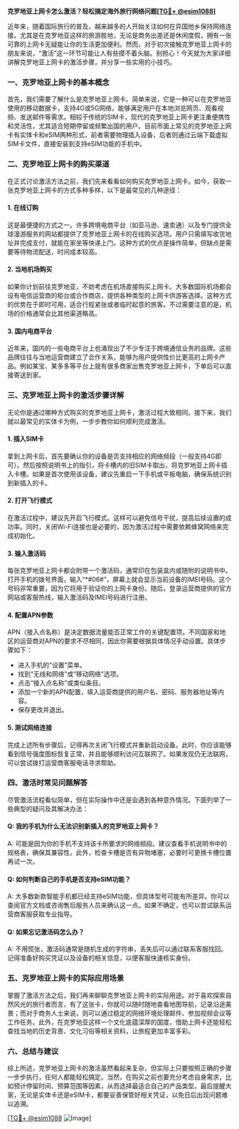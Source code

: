 **克罗地亚上网卡怎么激活？轻松搞定海外旅行网络问题[[TG💪+ @esim1088](https://t.me/s/esim1088)]**

近年来，随着国际旅行的普及，越来越多的人开始关注如何在异国他乡保持网络连接。尤其是在克罗地亚这样的旅游胜地，无论是商务出差还是休闲度假，拥有一张可靠的上网卡无疑能让你的生活更加便利。然而，对于初次接触克罗地亚上网卡的朋友来说，“激活”这一环节可能让人有些摸不着头脑。别担心！今天就为大家详细讲解克罗地亚上网卡的激活步骤，并分享一些实用的小技巧。

### 一、克罗地亚上网卡的基本概念

首先，我们需要了解什么是克罗地亚上网卡。简单来说，它是一种可以在克罗地亚使用的移动数据卡，支持4G或5G网络，能够满足用户在本地浏览网页、观看视频、发送邮件等需求。相较于传统的SIM卡，现代的克罗地亚上网卡更注重便携性和灵活性，尤其适合短期停留或频繁出国的用户。目前市面上常见的克罗地亚上网卡有实体卡和eSIM两种形式，前者需要物理插入设备，后者则通过云端下载虚拟SIM卡文件，直接安装到支持eSIM功能的手机中。

### 二、克罗地亚上网卡的购买渠道

在正式讨论激活方法之前，我们先来看看如何购买克罗地亚上网卡。如今，获取一张克罗地亚上网卡的方式多种多样，以下是最常见的几种途径：

#### 1. 在线订购
这是最便捷的方式之一。许多跨境电商平台（如亚马逊、速卖通）以及专门提供全球漫游服务的网站都提供了克罗地亚上网卡的在线购买选项。用户只需填写收货地址并完成支付，就能在家坐等快递上门。这种方式的优点是操作简单，但缺点是需要等待物流配送，时间成本较高。

#### 2. 当地机场购买
如果你计划前往克罗地亚，不妨考虑在机场直接购买上网卡。大多数国际机场都会设有电信运营商的柜台或合作商店，提供各种类型的上网卡供游客选择。这种方式的优势在于即时可用，适合行程紧张或者临时起意的旅客。不过需要注意的是，机场的价格通常会比其他渠道略高。

#### 3. 国内电商平台
近年来，国内的一些电商平台上也涌现出了不少专注于跨境通信业务的品牌。这些品牌往往与当地运营商建立了合作关系，能够为用户提供性价比更高的上网卡产品。例如某宝、某多多等平台上就有很多商家出售克罗地亚上网卡，下单后可以直接寄送到家。

### 三、克罗地亚上网卡的激活步骤详解

无论你是通过哪种方式购买的克罗地亚上网卡，激活过程大致相同。接下来，我们就以最常见的实体卡为例，一步步教你如何顺利完成激活。

#### 1. 插入SIM卡
拿到上网卡后，首先要确认你的设备是否支持相应的网络频段（一般支持4G即可）。然后按照说明书上的指引，将卡槽内的旧SIM卡取出，将克罗地亚上网卡插入卡槽。如果是首次使用该设备，建议先重启一下手机或平板电脑，确保系统识别到新插入的卡。

#### 2. 打开飞行模式
在激活过程中，建议先开启飞行模式。这样可以避免信号干扰，提高后续设置的成功率。同时，关闭Wi-Fi连接也是必要的，因为激活过程中需要依赖蜂窝网络来完成初始化。

#### 3. 输入激活码
每张克罗地亚上网卡都会附带一个激活码，通常印在包装盒内或随附的说明书中。打开手机的拨号界面，输入“*#06#”，屏幕上就会显示当前设备的IMEI号码。这个号码非常重要，因为它将用于验证你的上网卡身份。随后，登录运营商提供的官方网站或客服热线，输入激活码及IMEI号码进行注册。

#### 4. 配置APN参数
APN（接入点名称）是决定数据流量能否正常工作的关键配置项。不同国家和地区的运营商对APN的要求不尽相同，因此你需要根据具体情况手动设置。具体步骤如下：
- 进入手机的“设置”菜单。
- 找到“无线和网络”或“移动网络”选项。
- 点击“接入点名称”或类似条目。
- 添加一个新的APN配置，填入运营商提供的用户名、密码、服务器地址等内容。
- 保存更改并退出。

#### 5. 测试网络连接
完成上述所有步骤后，记得再次关闭飞行模式并重新启动设备。此时，你应该能够看到信号强度图标恢复正常，并且能够顺利访问互联网了。如果发现仍无法联网，可以尝试拨打运营商客服电话寻求帮助。

### 四、激活时常见问题解答

尽管激活流程看似简单，但在实际操作中还是会遇到各种意外情况。下面列举了一些典型的疑问及其解决办法：

#### Q: 我的手机为什么无法识别新插入的克罗地亚上网卡？
A: 可能是因为你的手机不支持该卡所要求的网络频段。建议查看手机说明书中的规格表，确保其兼容性。此外，检查卡槽是否有异物堵塞，必要时可更换卡槽位置再试一次。

#### Q: 如何判断自己的手机是否支持eSIM功能？
A: 大多数新款智能手机都已经支持eSIM功能，但具体型号可能有所差异。你可以查阅官方文档或咨询售后服务人员来确认这一点。如果不确定，也可以尝试联系运营商客服获取专业指导。

#### Q: 如果忘记激活码怎么办？
A: 不用慌张，激活码通常是随机生成的字符串，丢失后可以通过联系客服找回。记得准备好购买凭证以及设备的相关信息，以便客服快速核实身份。

### 五、克罗地亚上网卡的实际应用场景

掌握了激活方法之后，我们再来聊聊克罗地亚上网卡的实际用途。对于喜欢探索自然风光的旅行者而言，有了这张卡，你就可以随时随地查看地图导航，记录沿途美景；而对于商务人士来说，则可以通过稳定的网络环境处理邮件、参加视频会议等工作任务。此外，在克罗地亚这样一个文化底蕴深厚的国度，借助上网卡还能轻松查找当地的历史背景、文化习俗等相关资料，让旅程更加丰富多彩。

### 六、总结与建议

综上所述，克罗地亚上网卡的激活虽然看起来复杂，但实际上只要按照正确的步骤一步步执行，任何人都能轻松搞定。当然，在购买之前也要充分考虑自身需求，比如预计停留时间、预算范围等因素，从而选择最适合自己的产品类型。最后提醒大家，无论是实体卡还是eSIM卡，都要妥善保管好相关凭证，以免日后出现问题难以追溯。

[[TG💪+ @esim1088](https://t.me/s/esim1088) ![Image](https://i.postimg.cc/4NQfJmqS/Snipaste-2025-05-13-00-14-12.png)]